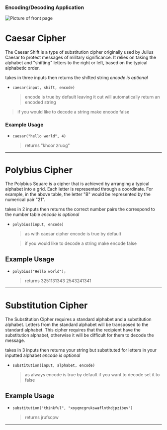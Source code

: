 ### Encoding/Decoding Application
![Picture of front page](https://i.imgur.com/UVxp5Oe.png)
#

# Caesar Cipher

The Caesar Shift is a type of substitution cipher originally used by Julius Caesar to protect messages of military significance. It relies on taking the alphabet and "shifting" letters to the right or left, based on the typical alphabetic order.

takes in three inputs then returns the shifted string _encode is optional_

-   `caesar(input, shift, encode)`
    > encode is true by default leaving it out will automatically return an encoded string

> if you would like to decode a string make encode false

### Example Usage

-   `caesar("hello world", 4)`

    > returns "khoor zruog"

---

# Polybius Cipher

The Polybius Square is a cipher that is achieved by arranging a typical alphabet into a grid. Each letter is represented through a coordinate. For example, in the above table, the letter "B" would be represented by the numerical pair "21".

takes in 2 inputs then returns the correct number pairs the correspond to the number table _encode is optional_

-   `polybius(input, encode)`

    > as with caesar cipher encode is true by default

    > if you would like to decode a string make encode false

## Example Usage

-   `polybius("Hello world");`
    > returns 3251131343 2543241341

---

# Substitution Cipher

The Substitution Cipher requires a standard alphabet and a substitution alphabet. Letters from the standard alphabet will be transposed to the standard alphabet. This cipher requires that the recipient have the substitution alphabet, otherwise it will be difficult for them to decode the message.

takes in 3 inputs then returns your string but substituted for letters in your inputted alphabet _encode is optional_

-   `substitution(input, alphabet, encode)`
    > as always encode is true by default if you want to decode set it to false

## Example Usage

-   `substitution("thinkful", "xoyqmcgrukswaflnthdjpzibev")`
    > returns jrufscpw

---
